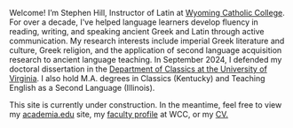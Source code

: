 Welcome! I’m Stephen Hill, Instructor of Latin at <a href="http://wyomingcatholic.edu/" target="_blank">Wyoming Catholic College</a>. For over a decade, I've helped language learners develop fluency in reading, writing, and speaking ancient Greek and Latin through active communication. My research interests include imperial Greek literature and culture, Greek religion, and the application of second language acquisition research to ancient language teaching. In September 2024, I defended my doctoral dissertation in the <a href="https://classics.as.virginia.edu/" target="_blank">Department of Classics at the University of Virginia</a>. I also hold M.A. degrees in Classics (Kentucky) and Teaching English as a Second Language (Illinois).

This site is currently under construction. In the meantime, feel free to view my <a href="https://virginia.academia.edu/RStephenHill" target="_blank">academia.edu</a> site, my <a href="https://wyomingcatholic.edu/person/stephen-hill/" target="_blank">faculty profile</a> at WCC, or my <a href="/pdfs/Hill-website-CV-2024-09.pdf" target="_blank">CV.</a> 
